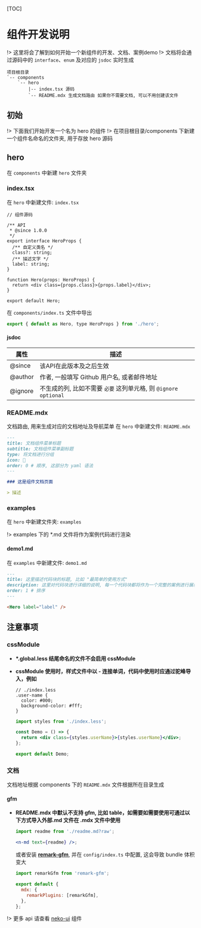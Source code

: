 [TOC]

# 组件开发说明

!> 这里将会了解到如何开始一个新组件的开发、文档、案例demo
!> 文档将会通过源码中的 `interface`、`enum` 及对应的 `jsdoc` 实时生成

<div>

```treeview
项目根目录
`-- components
    `-- hero
        |-- index.tsx 源码
        `-- README.mdx 生成文档路由 如果你不需要文档, 可以不用创建该文件
```

</div>

## 初始

!> 下面我们开始开发一个名为 hero 的组件
!> 在项目根目录/components 下新建一个组件名命名的文件夹, 用于存放 hero 源码

## hero

在 `components` 中新建 `hero` 文件夹

### index.tsx

在 `hero` 中新建文件: `index.tsx`

```tsx
// 组件源码

/** API
 * @since 1.0.0
 */
export interface HeroProps {
  /** 自定义类名 */
  class?: string;
  /** 描述文字 */
  label: string;
}

function Hero(props: HeroProps) {
  return <div class={props.class}>{props.label}</div>;
}

export default Hero;
```

在 `components/index.ts` 文件中导出

```js
export { default as Hero, type HeroProps } from './hero';
```

#### jsdoc

| 属性    | 描述                                                            |
| ------- | --------------------------------------------------------------- |
| @since  | 该API在此版本及之后生效                                         |
| @author | 作者, 一般填写 Github 用户名, 或者邮件地址                      |
| @ignore | 不生成的列, 比如不需要 `必要` 这列单元格, 则 `@ignore optional` |

### README.mdx

文档路由, 用来生成对应的文档地址及导航菜单
在 `hero` 中新建文件: `README.mdx`

```md
---
title: 文档组件菜单标题
subtitle: 文档组件菜单副标题
type: 将文档进行分组
icon: 🔘
order: 0 # 顺序, 这部分为 yaml 语法
---

### 这是组件文档页面

> 描述
```

### examples

在 `hero` 中新建文件夹: `examples`

!> examples 下的 \*.md 文件将作为案例代码进行渲染

#### demo1.md

在 `examples` 中新建文件: `demo1.md`

```md
---
title: 这里描述代码块的标题, 比如 "最简单的使用方式"
description: 这里对代码块进行详细的说明, 每一个代码块都将作为一个完整的案例进行展示,并且可以直接在页面上修改实时渲染
order: 1 # 排序
---

<Hero label="label" />
```

## 注意事项

### cssModule

- **\*.global.less 结尾命名的文件不会启用 cssModule**

- **cssModule 使用时，样式文件中以 - 连接单词，代码中使用时应通过驼峰导入，例如**

  ```less
  // ./index.less
  .user-name {
    color: #000;
    background-color: #fff;
  }
  ```

  ```jsx
  import styles from './index.less';

  const Demo = () => {
    return <div class={styles.userName}>{styles.userName}</div>;
  };

  export default Demo;
  ```

### 文档

文档地址根据 components 下的 `README.mdx` 文件根据所在目录生成

#### gfm

- **README.mdx 中默认不支持 gfm, 比如 table，如需要如需要使用可通过以下方式导入外部.md 文件在 .mdx 文件中使用**

  ```jsx
  import readme from './readme.md?raw';

  <n-md text={readme} />;
  ```

  或者安装 [**remark-gfm**](https://www.npmjs.com/package/remark-gfm), 并在 `config/index.ts` 中配置, 这会导致 bundle 体积变大

  ```js
  import remarkGfm from 'remark-gfm';

  export default {
    mdx: {
      remarkPlugins: [remarkGfm],
    },
  };
  ```

!> 更多 api 请查看 [neko-ui](https://monako97.github.io/neko-ui) 组件
